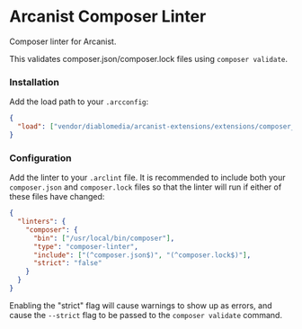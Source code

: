 # Arcanist Composer Linter

Composer linter for Arcanist.

This validates composer.json/composer.lock files using `composer validate`.

### Installation

Add the load path to your `.arcconfig`:

```json
{
  "load": ["vendor/diablomedia/arcanist-extensions/extensions/composer_linter"]
}
```

### Configuration

Add the linter to your `.arclint` file. It is recommended to include both your `composer.json` and `composer.lock` files so that the linter will run if either of these files have changed:

```json
{
  "linters": {
    "composer": {
      "bin": ["/usr/local/bin/composer"],
      "type": "composer-linter",
      "include": ["(^composer.json$)", "(^composer.lock$)"],
      "strict": "false"
    }
  }
}
```

Enabling the "strict" flag will cause warnings to show up as errors, and cause the `--strict` flag to be passed to the `composer validate` command.
